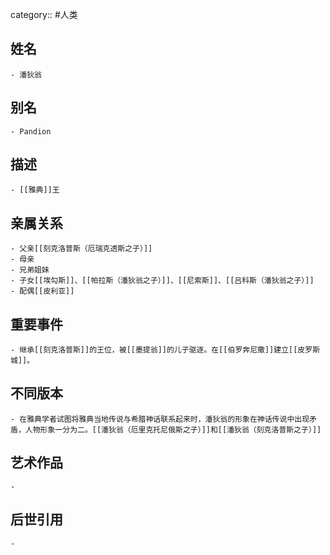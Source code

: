 category:: #人类
## 姓名
	- 潘狄翁
## 别名
	- Pandion
## 描述
	- [[雅典]]王
## 亲属关系
	- 父亲[[刻克洛普斯（厄瑞克透斯之子）]]
	- 母亲
	- 兄弟姐妹
	- 子女[[埃勾斯]]、[[帕拉斯（潘狄翁之子）]]、[[尼索斯]]、[[吕科斯（潘狄翁之子）]]
	- 配偶[[皮利亚]]
## 重要事件
	- 继承[[刻克洛普斯]]的王位，被[[墨提翁]]的儿子驱逐。在[[伯罗奔尼撒]]建立[[皮罗斯城]]。
## 不同版本
	- 在雅典学者试图将雅典当地传说与希腊神话联系起来时，潘狄翁的形象在神话传说中出现矛盾，人物形象一分为二。[[潘狄翁（厄里克托尼俄斯之子）]]和[[潘狄翁（刻克洛普斯之子）]]
## 艺术作品
	-
## 后世引用
	-
